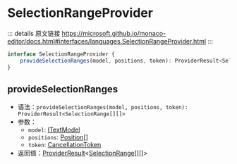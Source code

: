 # SelectionRangeProvider

<backTop />
        
::: details 原文链接
https://microsoft.github.io/monaco-editor/docs.html#interfaces/languages.SelectionRangeProvider.html
:::

```ts
interface SelectionRangeProvider {
    provideSelectionRanges(model, positions, token): ProviderResult<SelectionRange[][]>;
}
```

## provideSelectionRanges
- 语法：`provideSelectionRanges(model, positions, token): ProviderResult<SelectionRange[][]>`
- 参数：
  - `model`: [ITextModel](/api/editor/ITextModel.md)
  - `positions`: [Position](/api/Position.md)[]
  - `token`: [CancellationToken](/api/CancellationToken.md)
- 返回值：[ProviderResult](/api/languages/ProviderResult.md)<[SelectionRange](/api/languages/SelectionRange.md)[][]>